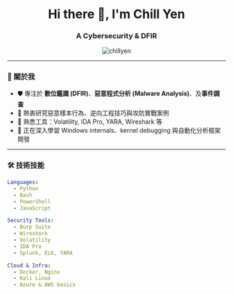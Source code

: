 <h1 align="center">Hi there 👋, I'm Chill Yen</h1>
<h3 align="center">A Cybersecurity & DFIR </h3>

<p align="center">
  <img src="https://komarev.com/ghpvc/?username=chillyen&label=Profile%20views&color=0e75b6&style=flat" alt="chillyen" />
</p>

---

### 🧭 關於我

- 🛡️ 專注於 **數位鑑識 (DFIR)**、**惡意程式分析 (Malware Analysis)**、及**事件調查**
- 🧪 熱衷研究惡意樣本行為、逆向工程技巧與攻防實戰案例
- 🧰 熟悉工具：Volatility, IDA Pro, YARA, Wireshark 等
- 🌱 正在深入學習 Windows internals、kernel debugging 與自動化分析框架開發
---
### 🛠️ 技術技能

```yaml
Languages:
  - Python
  - Bash
  - PowerShell
  - JavaScript

Security Tools:
  - Burp Suite
  - Wireshark
  - Volatility
  - IDA Pro
  - Splunk, ELK, YARA

Cloud & Infra:
  - Docker, Nginx
  - Kali Linux
  - Azure & AWS basics
